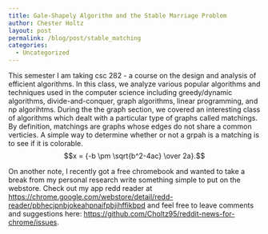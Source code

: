 ```yaml
---
title: Gale-Shapely Algorithm and the Stable Marriage Problem
author: Chester Holtz
layout: post
permalink: /blog/post/stable_matching
categories:
  - Uncategorized
---
```


This semester I am taking csc 282 - a course on the design and analysis of efficient algorithms. In this class, we analyze various popular algorithms and techniques used in the computer science including greedy/dynamic algorithms, divide-and-conquer, graph algorithms, linear programming, and np algorihtms. During the the graph section, we covered an interesting class of algorithms which dealt with a particular type of graphs called matchings. By definition, matchings are graphs whose edges do not share a common verticies. A simple way to determine whether or not a grpah is a matching is to see if it is colorable. $$x = {-b \pm \sqrt{b^2-4ac} \over 2a}.$$

On another note, I recently got a free chromebook and wanted to take a break from my personal research write something simple to put on the webstore. Check out my app redd reader at https://chrome.google.com/webstore/detail/redd-reader/pbhecjpnbjokeahpnaifpbjihffikbpd and feel free to leave comments and suggestions here: https://github.com/Choltz95/reddit-news-for-chrome/issues.
